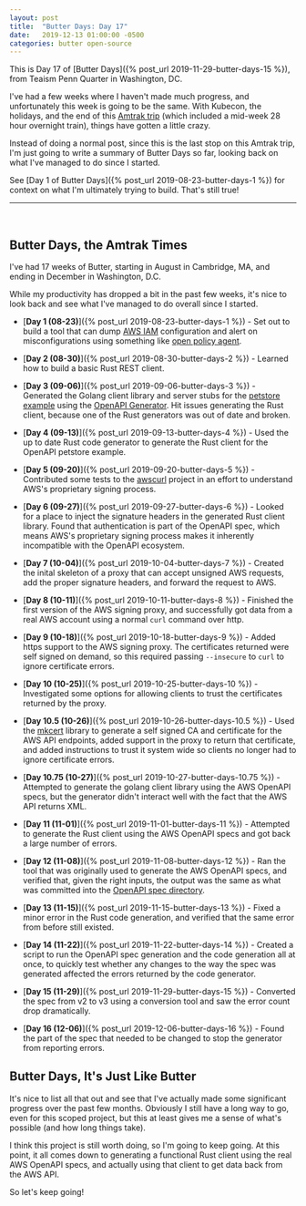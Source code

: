 ```yaml
---
layout: post
title:  "Butter Days: Day 17"
date:   2019-12-13 01:00:00 -0500
categories: butter open-source
---
```

This is Day 17 of [Butter Days]({% post_url 2019-11-29-butter-days-15 %}), from
Teaism Penn Quarter in Washington, DC.

I've had a few weeks where I haven't made much progress, and unfortunately this
week is going to be the same.  With Kubecon, the holidays, and the end of this
[Amtrak trip](https://shaunverch.com/amtrak) (which included a mid-week 28 hour
overnight train), things have gotten a little crazy.

Instead of doing a normal post, since this is the last stop on this Amtrak trip,
I'm just going to write a summary of Butter Days so far, looking back on what
I've managed to do since I started.

See [Day 1 of Butter Days]({% post_url 2019-08-23-butter-days-1 %}) for context
on what I'm ultimately trying to build.  That's still true!

<hr>
<br>

## Butter Days, the Amtrak Times

I've had 17 weeks of Butter, starting in August in Cambridge, MA, and ending in
December in Washington, D.C.

While my productivity has dropped a bit in the past few weeks, it's nice to look
back and see what I've managed to do overall since I started.

- [**Day 1 (08-23)**]({% post_url 2019-08-23-butter-days-1 %}) - Set out to
  build a tool that can dump [AWS IAM](https://aws.amazon.com/iam/)
  configuration and alert on misconfigurations using something like [open policy
  agent](https://www.openpolicyagent.org/).

- [**Day 2 (08-30)**]({% post_url 2019-08-30-butter-days-2 %}) - Learned how to
  build a basic Rust REST client.

- [**Day 3 (09-06)**]({% post_url 2019-09-06-butter-days-3 %}) - Generated the
  Golang client library and server stubs for the [petstore
  example](http://petstore.swagger.io/) using the [OpenAPI
  Generator](https://github.com/OpenAPITools/openapi-generator/).  Hit issues
  generating the Rust client, because one of the Rust generators was out of date
  and broken.

- [**Day 4 (09-13)**]({% post_url 2019-09-13-butter-days-4 %}) - Used the up to
  date Rust code generator to generate the Rust client for the OpenAPI petstore
  example.

- [**Day 5 (09-20)**]({% post_url 2019-09-20-butter-days-5 %}) - Contributed
  some tests to the [awscurl](https://github.com/okigan/awscurl) project in an
  effort to understand AWS's proprietary signing process.

- [**Day 6 (09-27)**]({% post_url 2019-09-27-butter-days-6 %}) - Looked for a
  place to inject the signature headers in the generated Rust client library.
  Found that authentication is part of the OpenAPI spec, which means AWS's
  proprietary signing process makes it inherently incompatible with the OpenAPI
  ecosystem.

- [**Day 7 (10-04)**]({% post_url 2019-10-04-butter-days-7 %}) - Created the
  inital skeleton of a proxy that can accept unsigned AWS requests, add the
  proper signature headers, and forward the request to AWS.

- [**Day 8 (10-11)**]({% post_url 2019-10-11-butter-days-8 %}) - Finished the
  first version of the AWS signing proxy, and successfully got data from a real
  AWS account using a normal `curl` command over http.

- [**Day 9 (10-18)**]({% post_url 2019-10-18-butter-days-9 %}) - Added https
  support to the AWS signing proxy.  The certificates returned were self signed
  on demand, so this required passing `--insecure` to `curl` to ignore
  certificate errors.

- [**Day 10 (10-25)**]({% post_url 2019-10-25-butter-days-10 %}) -
  Investigated some options for allowing clients to trust the certificates
  returned by the proxy.

- [**Day 10.5 (10-26)**]({% post_url 2019-10-26-butter-days-10.5 %}) - Used the
  [mkcert](https://github.com/FiloSottile/mkcert) library to generate a self
  signed CA and certificate for the AWS API endpoints, added support in the
  proxy to return that certificate, and added instructions to trust it system
  wide so clients no longer had to ignore certificate errors.

- [**Day 10.75 (10-27)**]({% post_url 2019-10-27-butter-days-10.75 %}) -
  Attempted to generate the golang client library using the AWS OpenAPI specs,
  but the generator didn't interact well with the fact that the AWS API returns
  XML.

- [**Day 11 (11-01)**]({% post_url 2019-11-01-butter-days-11 %}) - Attempted to
  generate the Rust client using the AWS OpenAPI specs and got back a large
  number of errors.

- [**Day 12 (11-08)**]({% post_url 2019-11-08-butter-days-12 %}) - Ran the tool
  that was originally used to generate the AWS OpenAPI specs, and verified that,
  given the right inputs, the output was the same as what was committed into the
  [OpenAPI spec
  directory](https://github.com/APIs-guru/openapi-directory/tree/master/APIs/amazonaws.com/iam/2010-05-08).

- [**Day 13 (11-15)**]({% post_url 2019-11-15-butter-days-13 %}) - Fixed a minor
  error in the Rust code generation, and verified that the same error from
  before still existed.

- [**Day 14 (11-22)**]({% post_url 2019-11-22-butter-days-14 %}) - Created a
  script to run the OpenAPI spec generation and the code generation all at once,
  to quickly test whether any changes to the way the spec was generated affected
  the errors returned by the code generator.

- [**Day 15 (11-29)**]({% post_url 2019-11-29-butter-days-15 %}) - Converted the
  spec from v2 to v3 using a conversion tool and saw the error count drop
  dramatically.

- [**Day 16 (12-06)**]({% post_url 2019-12-06-butter-days-16 %}) - Found the
  part of the spec that needed to be changed to stop the generator from
  reporting errors.

## Butter Days, It's Just Like Butter

It's nice to list all that out and see that I've actually made some significant
progress over the past few months.  Obviously I still have a long way to go,
even for this scoped project, but this at least gives me a sense of what's
possible (and how long things take).

I think this project is still worth doing, so I'm going to keep going.  At this
point, it all comes down to generating a functional Rust client using the real
AWS OpenAPI specs, and actually using that client to get data back from the AWS
API.

So let's keep going!
